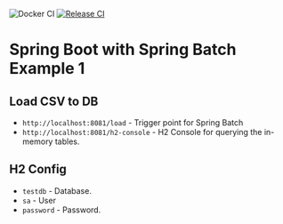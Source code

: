![Docker CI](https://github.com/yassersouissi/spring-batch-example/actions/workflows/docker-build.yml/badge.svg)
[![Release CI](https://github.com/yassersouissi/spring-batch-example/actions/workflows/docker-release.yml/badge.svg)](https://github.com/yassersouissi/spring-batch-example/actions)
# Spring Boot with Spring Batch Example 1
## Load CSV to DB
- `http://localhost:8081/load` - Trigger point for Spring Batch
- `http://localhost:8081/h2-console` - H2 Console for querying the in-memory tables.

## H2 Config
- `testdb` - Database.
- `sa` - User
- `password` - Password.
